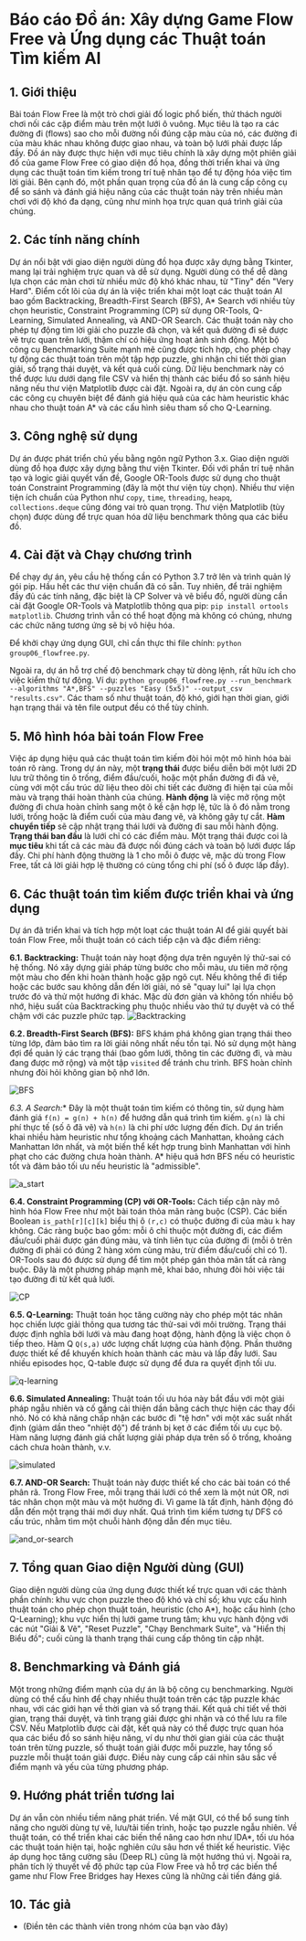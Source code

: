 # Báo cáo Đồ án: Xây dựng Game Flow Free và Ứng dụng các Thuật toán Tìm kiếm AI

## 1. Giới thiệu

Bài toán Flow Free là một trò chơi giải đố logic phổ biến, thử thách người chơi nối các cặp điểm màu trên một lưới ô vuông. Mục tiêu là tạo ra các đường đi (flows) sao cho mỗi đường nối đúng cặp màu của nó, các đường đi của màu khác nhau không được giao nhau, và toàn bộ lưới phải được lấp đầy. Đồ án này được thực hiện với mục tiêu chính là xây dựng một phiên giải đố của game Flow Free có giao diện đồ họa, đồng thời triển khai và ứng dụng các thuật toán tìm kiếm trong trí tuệ nhân tạo để tự động hóa việc tìm lời giải. Bên cạnh đó, một phần quan trọng của đồ án là cung cấp công cụ để so sánh và đánh giá hiệu năng của các thuật toán này trên nhiều màn chơi với độ khó đa dạng, cũng như minh họa trực quan quá trình giải của chúng.

## 2. Các tính năng chính

Dự án nổi bật với giao diện người dùng đồ họa được xây dựng bằng Tkinter, mang lại trải nghiệm trực quan và dễ sử dụng. Người dùng có thể dễ dàng lựa chọn các màn chơi từ nhiều mức độ khó khác nhau, từ "Tiny" đến "Very Hard". Điểm cốt lõi của dự án là việc triển khai một loạt các thuật toán AI bao gồm Backtracking, Breadth-First Search (BFS), A* Search với nhiều tùy chọn heuristic, Constraint Programming (CP) sử dụng  OR-Tools, Q-Learning, Simulated Annealing, và AND-OR Search. Các thuật toán này cho phép tự động tìm lời giải cho puzzle đã chọn, và kết quả đường đi sẽ được vẽ trực quan trên lưới, thậm chí có hiệu ứng hoạt ảnh sinh động. Một bộ công cụ Benchmarking Suite mạnh mẽ cũng được tích hợp, cho phép chạy tự động các thuật toán trên một tập hợp puzzle, ghi nhận chi tiết thời gian giải, số trạng thái duyệt, và kết quả cuối cùng. Dữ liệu benchmark này có thể được lưu dưới dạng file CSV và hiển thị thành các biểu đồ so sánh hiệu năng nếu thư viện Matplotlib được cài đặt. Ngoài ra, dự án còn cung cấp các công cụ chuyên biệt để đánh giá hiệu quả của các hàm heuristic khác nhau cho thuật toán A* và các cấu hình siêu tham số cho Q-Learning.

## 3. Công nghệ sử dụng

Dự án được phát triển chủ yếu bằng ngôn ngữ Python 3.x. Giao diện người dùng đồ họa được xây dựng bằng thư viện Tkinter. Đối với phần trí tuệ nhân tạo và logic giải quyết vấn đề, Google OR-Tools được sử dụng cho thuật toán Constraint Programming (đây là một thư viện tùy chọn). Nhiều thư viện tiện ích chuẩn của Python như `copy`, `time`, `threading`, `heapq`, `collections.deque` cũng đóng vai trò quan trọng. Thư viện Matplotlib (tùy chọn) được dùng để trực quan hóa dữ liệu benchmark thông qua các biểu đồ.

## 4. Cài đặt và Chạy chương trình

Để chạy dự án, yêu cầu hệ thống cần có Python 3.7 trở lên và trình quản lý gói pip. 
Hầu hết các thư viện chuẩn đã có sẵn. Tuy nhiên, để trải nghiệm đầy đủ các tính năng, đặc biệt là CP Solver và vẽ biểu đồ, người dùng cần cài đặt Google OR-Tools và Matplotlib thông qua pip: `pip install ortools matplotlib`. Chương trình vẫn có thể hoạt động mà không có chúng, nhưng các chức năng tương ứng sẽ bị vô hiệu hóa.

Để khởi chạy ứng dụng GUI, chỉ cần thực thi file chính: `python group06_flowfree.py`.

Ngoài ra, dự án hỗ trợ chế độ benchmark chạy từ dòng lệnh, rất hữu ích cho việc kiểm thử tự động. Ví dụ: `python group06_flowfree.py --run_benchmark --algorithms "A*,BFS" --puzzles "Easy (5x5)" --output_csv "results.csv"`. Các tham số như thuật toán, độ khó, giới hạn thời gian, giới hạn trạng thái và tên file output đều có thể tùy chỉnh.

## 5. Mô hình hóa bài toán Flow Free

Việc áp dụng hiệu quả các thuật toán tìm kiếm đòi hỏi một mô hình hóa bài toán rõ ràng. Trong dự án này, một **trạng thái** được biểu diễn bởi một lưới 2D lưu trữ thông tin ô trống, điểm đầu/cuối, hoặc một phần đường đi đã vẽ, cùng với một cấu trúc dữ liệu theo dõi chi tiết các đường đi hiện tại của mỗi màu và trạng thái hoàn thành của chúng. **Hành động** là việc mở rộng một đường đi chưa hoàn chỉnh sang một ô kề cận hợp lệ, tức là ô đó nằm trong lưới, trống hoặc là điểm cuối của màu đang vẽ, và không gây tự cắt. **Hàm chuyển tiếp** sẽ cập nhật trạng thái lưới và đường đi sau mỗi hành động. **Trạng thái ban đầu** là lưới chỉ có các điểm màu. Một trạng thái được coi là **mục tiêu** khi tất cả các màu đã được nối đúng cách và toàn bộ lưới được lấp đầy. Chi phí hành động thường là 1 cho mỗi ô được vẽ, mặc dù trong Flow Free, tất cả lời giải hợp lệ thường có cùng tổng chi phí (số ô được lấp đầy).

## 6. Các thuật toán tìm kiếm được triển khai và ứng dụng

Dự án đã triển khai và tích hợp một loạt các thuật toán AI để giải quyết bài toán Flow Free, mỗi thuật toán có cách tiếp cận và đặc điểm riêng:

**6.1. Backtracking:** Thuật toán này hoạt động dựa trên nguyên lý thử-sai có hệ thống. Nó xây dựng giải pháp từng bước cho mỗi màu, ưu tiên mở rộng một màu cho đến khi hoàn thành hoặc gặp ngõ cụt. Nếu không thể đi tiếp hoặc các bước sau không dẫn đến lời giải, nó sẽ "quay lui" lại lựa chọn trước đó và thử một hướng đi khác. Mặc dù đơn giản và không tốn nhiều bộ nhớ, hiệu suất của Backtracking phụ thuộc nhiều vào thứ tự duyệt và có thể chậm với các puzzle phức tạp.
![Backtracking](https://github.com/user-attachments/assets/39d883e6-3ff7-407f-a53f-2e23468a2fb0)

**6.2. Breadth-First Search (BFS):** BFS khám phá không gian trạng thái theo từng lớp, đảm bảo tìm ra lời giải nông nhất nếu tồn tại. Nó sử dụng một hàng đợi để quản lý các trạng thái (bao gồm lưới, thông tin các đường đi, và màu đang được mở rộng) và một tập `visited` để tránh chu trình. BFS hoàn chỉnh nhưng đòi hỏi không gian bộ nhớ lớn.

![BFS](https://github.com/user-attachments/assets/8e6fff8b-8085-4b9e-89ba-ec2ffdd41d16)

**6.3. A* Search:** Đây là một thuật toán tìm kiếm có thông tin, sử dụng hàm đánh giá `f(n) = g(n) + h(n)` để hướng dẫn quá trình tìm kiếm. `g(n)` là chi phí thực tế (số ô đã vẽ) và `h(n)` là chi phí ước lượng đến đích. Dự án triển khai nhiều hàm heuristic như tổng khoảng cách Manhattan, khoảng cách Manhattan lớn nhất, và một biến thể kết hợp trung bình Manhattan với hình phạt cho các đường chưa hoàn thành. A* hiệu quả hơn BFS nếu có heuristic tốt và đảm bảo tối ưu nếu heuristic là "admissible".

![a_start](https://github.com/user-attachments/assets/1dde7240-65b6-4a4c-a59f-3f03cfb75f88)

**6.4. Constraint Programming (CP) với OR-Tools:** Cách tiếp cận này mô hình hóa Flow Free như một bài toán thỏa mãn ràng buộc (CSP). Các biến Boolean `is_path[r][c][k]` biểu thị ô `(r,c)` có thuộc đường đi của màu `k` hay không. Các ràng buộc bao gồm: mỗi ô chỉ thuộc một đường đi, các điểm đầu/cuối phải được gán đúng màu, và tính liên tục của đường đi (mỗi ô trên đường đi phải có đúng 2 hàng xóm cùng màu, trừ điểm đầu/cuối chỉ có 1). OR-Tools sau đó được sử dụng để tìm một phép gán thỏa mãn tất cả ràng buộc. Đây là một phương pháp mạnh mẽ, khai báo, nhưng đòi hỏi việc tái tạo đường đi từ kết quả lưới.

![CP](https://github.com/user-attachments/assets/3a942542-745b-4342-8c43-02211c9246e0)

**6.5. Q-Learning:** Thuật toán học tăng cường này cho phép một tác nhân học chiến lược giải thông qua tương tác thử-sai với môi trường. Trạng thái được định nghĩa bởi lưới và màu đang hoạt động, hành động là việc chọn ô tiếp theo. Hàm Q `Q(s,a)` ước lượng chất lượng của hành động. Phần thưởng được thiết kế để khuyến khích hoàn thành các màu và lấp đầy lưới. Sau nhiều episodes học, Q-table được sử dụng để đưa ra quyết định tối ưu.

![q-learning](https://github.com/user-attachments/assets/4e394393-a1e5-405a-b7c8-56744dc84ac3)


**6.6. Simulated Annealing:** Thuật toán tối ưu hóa này bắt đầu với một giải pháp ngẫu nhiên và cố gắng cải thiện dần bằng cách thực hiện các thay đổi nhỏ. Nó có khả năng chấp nhận các bước đi "tệ hơn" với một xác suất nhất định (giảm dần theo "nhiệt độ") để tránh bị kẹt ở các điểm tối ưu cục bộ. Hàm năng lượng đánh giá chất lượng giải pháp dựa trên số ô trống, khoảng cách chưa hoàn thành, v.v.

![simulated](https://github.com/user-attachments/assets/5165609e-b457-499a-8e78-b4bbd0aef0e6)


**6.7. AND-OR Search:** Thuật toán này được thiết kế cho các bài toán có thể phân rã. Trong Flow Free, mỗi trạng thái lưới có thể xem là một nút OR, nơi tác nhân chọn một màu và một hướng đi. Vì game là tất định, hành động đó dẫn đến một trạng thái mới duy nhất. Quá trình tìm kiếm tương tự DFS có cấu trúc, nhằm tìm một chuỗi hành động dẫn đến mục tiêu.

![and_or-search](https://github.com/user-attachments/assets/8c245352-b0c5-4455-8755-be0fb3493059)


## 7. Tổng quan Giao diện Người dùng (GUI)

Giao diện người dùng của ứng dụng được thiết kế trực quan với các thành phần chính: khu vực chọn puzzle theo độ khó và chỉ số; khu vực cấu hình thuật toán cho phép chọn thuật toán, heuristic (cho A*), hoặc cấu hình (cho Q-Learning); khu vực hiển thị lưới game trung tâm; khu vực hành động với các nút "Giải & Vẽ", "Reset Puzzle", "Chạy Benchmark Suite", và "Hiển thị Biểu đồ"; cuối cùng là thanh trạng thái cung cấp thông tin cập nhật.

## 8. Benchmarking và Đánh giá

Một trong những điểm mạnh của dự án là bộ công cụ benchmarking. Người dùng có thể cấu hình để chạy nhiều thuật toán trên các tập puzzle khác nhau, với các giới hạn về thời gian và số trạng thái. Kết quả chi tiết về thời gian, trạng thái duyệt, và tình trạng giải được ghi nhận và có thể lưu ra file CSV. Nếu Matplotlib được cài đặt, kết quả này có thể được trực quan hóa qua các biểu đồ so sánh hiệu năng, ví dụ như thời gian giải của các thuật toán trên từng puzzle, số thuật toán giải được mỗi puzzle, hay tổng số puzzle mỗi thuật toán giải được. Điều này cung cấp cái nhìn sâu sắc về điểm mạnh và yếu của từng phương pháp.

## 9. Hướng phát triển tương lai

Dự án vẫn còn nhiều tiềm năng phát triển. Về mặt GUI, có thể bổ sung tính năng cho người dùng tự vẽ, lưu/tải tiến trình, hoặc tạo puzzle ngẫu nhiên. Về thuật toán, có thể triển khai các biến thể nâng cao hơn như IDA*, tối ưu hóa các thuật toán hiện tại, hoặc nghiên cứu sâu hơn về thiết kế heuristic. Việc áp dụng học tăng cường sâu (Deep RL) cũng là một hướng thú vị. Ngoài ra, phân tích lý thuyết về độ phức tạp của Flow Free và hỗ trợ các biến thể game như Flow Free Bridges hay Hexes cũng là những cải tiến đáng giá.

## 10. Tác giả

*   (Điền tên các thành viên trong nhóm của bạn vào đây)
